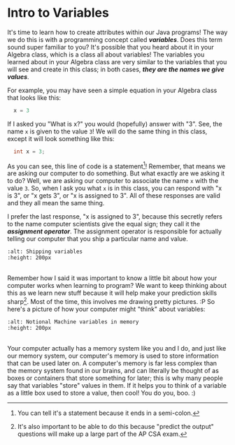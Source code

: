 Intro to Variables
==================

It's time to learn how to create attributes within our Java programs! The way we do this is with a programming concept called <b><i>variables</i></b>. Does this term sound super familiar to you? It's possible that you heard about it in your Algebra class, which is a class all about variables! The variables you learned about in your Algebra class are very similar to the variables that you will see and create in this class; in both cases, <b><i>they are the names we give values</i></b>.

For example, you may have seen a simple equation in your Algebra class that looks like this:

```Java
  x = 3
```

If I asked you "What is x?" you would (hopefully) answer with "3". See, the name `x` is given to the value `3`! We will do the same thing in this class, except it will look something like this:
```Java
  int x = 3;
```
As you can see, this line of code is a statement[^*]! Remember, that means we are asking our computer to do something. But what exactly are we asking it to do? Well, we are asking our computer to associate the name `x` with the value `3`. So, when I ask you what `x` is in this class, you can respond with "x is 3", or "x gets 3", or "x is assigned to 3". All of these responses are valid and they all mean the same thing.

I prefer the last response, "x is assigned to 3", because this secretly refers to the name computer scientists give the equal sign; they call it the <b><i>assignment operator</i></b>. The assignment operator is responsible for actually telling our computer that you ship a particular name and value.

```{image} https://media.giphy.com/media/HkA9xsCxJCRWw/giphy.gif
:alt: Shipping variables
:height: 200px
```
<br>Remember how I said it was important to know a little bit about how your computer works when learning to program? We want to keep thinking about this as we learn new stuff because it will help make your prediction skills sharp[^**]. Most of the time, this involves me drawing pretty pictures. :P So here's a picture of how your computer might "think" about variables:

```{image}
:alt: Notional Machine variables in memory
:height: 200px
```
<br>Your computer actually has a memory system like you and I do, and just like our memory system, our computer's memory is used to store information that can be used later on. A computer's memory is far less complex than the memory system found in our brains, and can literally be thought of as boxes or containers that store something for later; this is why many people say that variables "store" values in them. If it helps you to think of a variable as a little box used to store a value, then cool! You do you, boo. :)

[^*]: You can tell it's a statement because it ends in a semi-colon.
[^**]: It's also important to be able to do this because "predict the output" questions will make up a large part of the AP CSA exam.
[^***]:
